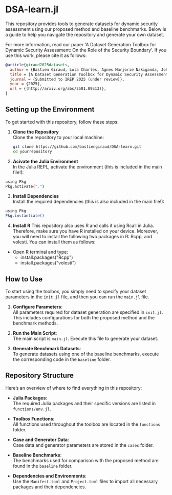 # DSA-learn.jl
This repository provides tools to generate datasets for dynamic security assessment using our proposed method and baseline benchmarks. Below is a guide to help you navigate the repository and generate your own dataset.

For more information, read our paper 'A Dataset Generation Toolbox for Dynamic Security Assessment: On the Role of the Security Boundary'. If you use this work, please cite it as follows:

```bibtex
@article{giraud2025datasets,
  author = {Bastien Giraud, Lola Charles, Agnes Marjorie Nakiganda, Johanna Vorwerk and Spyros Chatzivasileiadis},
  title = {A Dataset Generation Toolbox for Dynamic Security Assessment: On the Role of the Security Boundary},
  journal = {Submitted to IREP 2025 (under review)},
  year = {2025},
  url = {(http://arxiv.org/abs/2501.09513)},
}
```

## Setting up the Environment

To get started with this repository, follow these steps:

1. **Clone the Repository**  
   Clone the repository to your local machine:

   ```bash
   git clone https://github.com/bastiengiraud/DSA-learn.git
   cd yourrepository
   ```

2. **Acivate the Julia Environment**  
   In the Julia REPL, activate the environment (this is included in the main file!):

  ```bash
  using Pkg
  Pkg.activate(".")
  ```

3. **Install Dependencies**  
  Install the required dependencies (this is also included in the main file!):

  ```bash
  using Pkg
  Pkg.instantiate()
  ```

4. **Install R**
  This repository also uses R and calls it using Rcall in Julia. Therefore, make sure you have R installed on your device.
  Moreover, you will need to install the following two packages in R: Rcpp, and volesti. You can install them as follows:

  - Open R terminal and type: 
    - install.packages("Rcpp")
    - install.packages("volesti")


## How to Use

To start using the toolbox, you simply need to specify your dataset parameters in the `init.jl` file, and then you can run the `main.jl` file. 

1. **Configure Parameters**:  
   All parameters required for dataset generation are specified in `init.jl`. This includes configurations for both the proposed method and the benchmark methods.

2. **Run the Main Script**:  
   The main script is `main.jl`. Execute this file to generate your dataset.

3. **Generate Benchmark Datasets**:  
   To generate datasets using one of the baseline benchmarks, execute the corresponding code in the `baseline` folder.

## Repository Structure

Here’s an overview of where to find everything in this repository:

- **Julia Packages**:  
  The required Julia packages and their specific versions are listed in `functions/env.jl`.

- **Toolbox Functions**:  
  All functions used throughout the toolbox are located in the `functions` folder.

- **Case and Generator Data**:  
  Case data and generator parameters are stored in the `cases` folder.

- **Baseline Benchmarks**:  
  The benchmarks used for comparison with the proposed method are found in the `baseline` folder.

- **Dependencies and Environments**:  
  Use the `Manifest.toml` and `Project.toml` files to import all necessary packages and their dependencies.


